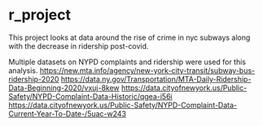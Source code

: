 # r_project
 
This project looks at data around the rise of crime in nyc subways along with the decrease in ridership post-covid.

Multiple datasets on NYPD complaints and ridership were used for this analysis.
https://new.mta.info/agency/new-york-city-transit/subway-bus-ridership-2020
https://data.ny.gov/Transportation/MTA-Daily-Ridership-Data-Beginning-2020/vxuj-8kew
https://data.cityofnewyork.us/Public-Safety/NYPD-Complaint-Data-Historic/qgea-i56i
https://data.cityofnewyork.us/Public-Safety/NYPD-Complaint-Data-Current-Year-To-Date-/5uac-w243
